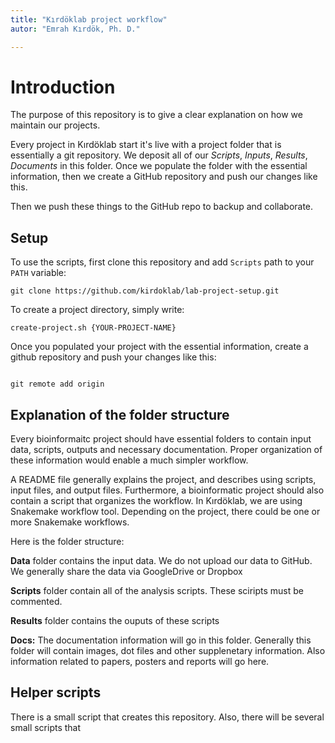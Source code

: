 ```yaml
---
title: "Kırdöklab project workflow"
autor: "Emrah Kırdök, Ph. D."

---
```


# Introduction

The purpose of this repository is to give a clear explanation on how we maintain our projects.

Every project in Kırdöklab start it's live with a project folder that is essentially a git repository. We deposit all of our *Scripts*, *Inputs*, *Results*, *Documents* in this folder. Once we populate the folder with the essential information, then we create a GitHub repository and push our changes like this.

Then we push these things to the GitHub repo to backup and collaborate.

## Setup

To use the scripts, first clone this repository and add `Scripts` path to your `PATH` variable:

```
git clone https://github.com/kirdoklab/lab-project-setup.git

```

To create a project directory, simply write:

```
create-project.sh {YOUR-PROJECT-NAME}

```

Once you populated your project with the essential information, create a github repository and push your changes like this:

```

git remote add origin
```

## Explanation of the folder structure

Every bioinformaitc project should have essential folders to contain input data, scripts, outputs and necessary documentation. Proper organization of these information would enable a much simpler workflow.

A README file generally explains the project, and describes using scripts, input files, and output files. Furthermore, a bioinformatic project should also contain a script that organizes the workflow. In Kırdöklab, we are using Snakemake workflow tool. Depending on the project, there could be one or more Snakemake workflows.

Here is the folder structure:

**Data** folder contains the input data. We do not upload our data to GitHub. We generally share the data via GoogleDrive or Dropbox

**Scripts** folder contain all of the analysis scripts. These sciripts must be commented.

**Results** folder contains the ouputs of these scripts

**Docs:** The documentation information will go in this folder. Generally this folder will contain images, dot files and other supplenetary information. Also information related to papers, posters and reports will go here.

## Helper scripts

There is a small script that creates this repository. Also, there will be several small scripts that
